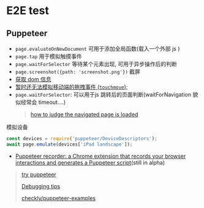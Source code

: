 # E2E test

## Puppeteer

* `page.evaluateOnNewDocument` 可用于添加全局函数(载入一个外部 js )
* `page.tap` 用于模拟触摸事件
* `page.waitForSelector` 等待某个元素出现, 可用于异步操作后的判断
* `page.screenshot({path: 'screenshot.png'})` 截屏
* [获取 dom 信息](https://github.com/GoogleChrome/puppeteer/issues/438)
* [暂时还无法模拟移动端的拖拽事件 (`touchmove`)](https://github.com/GoogleChrome/puppeteer/issues/1976);
* `page.waitForSelector`: 可以用于js 跳转后的页面判断(waitForNavigation 貌似经常会 timeout....)
  > [how to judge the navigated page is loaded](https://github.com/GoogleChrome/puppeteer/issues/598)

模拟设备

```javascript
const devices = require('puppeteer/DeviceDescriptors');
await page.emulate(devices['iPad landscape']);
```

* [Puppeteer recorder: a Chrome extension that records your browser interactions and generates a Puppeteer script](https://github.com/checkly/puppeteer-recorder)(still in alpha)

> [try puppeteer](https://try-puppeteer.appspot.com/)
>
> [Debugging tips](https://github.com/GoogleChrome/puppeteer#debugging-tips)
>
> [checkly/puppeteer-examples](https://github.com/checkly/puppeteer-examples)
